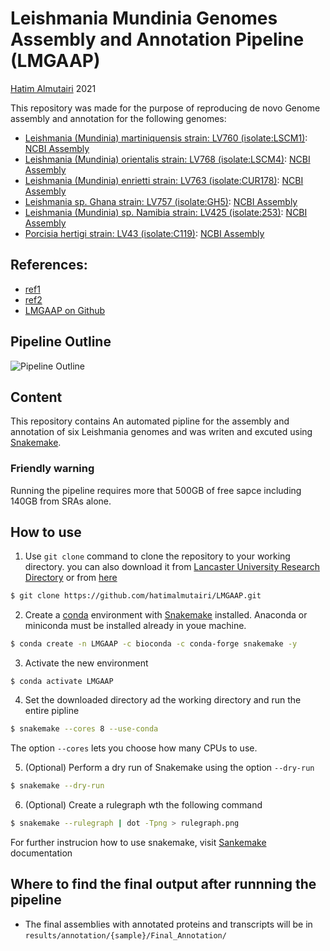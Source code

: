 # Leishmania Mundinia Genomes Assembly and Annotation Pipeline (LMGAAP)

[Hatim Almutairi](hatim.almutiairi@hotmail.com) 2021

This repository was made for the purpose of reproducing de novo Genome assembly and annotation for the following genomes:
 - [Leishmania (Mundinia) martiniquensis strain: LV760 (isolate:LSCM1)](https://www.ncbi.nlm.nih.gov/bioproject/PRJNA691531): [NCBI Assembly](https://identifiers.org/insdc.gca:)
 - [Leishmania (Mundinia) orientalis strain: LV768 (isolate:LSCM4)](https://www.ncbi.nlm.nih.gov/bioproject/PRJNA691532): [NCBI Assembly](https://identifiers.org/insdc.gca:)
 - [Leishmania (Mundinia) enrietti strain: LV763 (isolate:CUR178)](https://www.ncbi.nlm.nih.gov/bioproject/PRJNA691534): [NCBI Assembly](https://identifiers.org/insdc.gca:)
 - [Leishmania sp. Ghana strain: LV757 (isolate:GH5)](https://www.ncbi.nlm.nih.gov/bioproject/PRJNA691536): [NCBI Assembly](https://identifiers.org/insdc.gca:)
 - [Leishmania (Mundinia) sp. Namibia strain: LV425 (isolate:253)](https://www.ncbi.nlm.nih.gov/bioproject/PRJNA689706): [NCBI Assembly](https://identifiers.org/insdc.gca:)
 - [Porcisia hertigi strain: LV43 (isolate:C119)](https://www.ncbi.nlm.nih.gov/bioproject/PRJNA691541): [NCBI Assembly](https://identifiers.org/insdc.gca:)

## References:
- [ref1](https://www.test.com)
- [ref2](https://www.test.com)
- [LMGAAP on Github](https://github.com/hatimalmutairi/LMGAAP.git)

## Pipeline Outline
![Pipeline Outline](https://github.com/hatimalmutairi/Genome_Assembly_Pipline/blob/main/Pipline_Outline.png)

## Content
This repository contains An automated pipline for the assembly and annotation of six Leishmania genomes and was writen and excuted using [Snakemake](https://snakemake.readthedocs.io/en/stable/index.html).

### Friendly warning
Running the pipeline requires more that 500GB of free sapce including 140GB from SRAs alone.

## How to use
 1. Use  ```git clone``` command to clone the repository to your working directory. you can also download it from [Lancaster University Research Directory]() or from [here]()
```sh
$ git clone https://github.com/hatimalmutairi/LMGAAP.git
```
 2. Create a [conda](https://docs.conda.io/en/latest/) environment with [Snakemake](https://snakemake.readthedocs.io/en/stable/getting_started/installation.html) installed.
 Anaconda or miniconda must be installed already in youe machine.
```sh
$ conda create -n LMGAAP -c bioconda -c conda-forge snakemake -y
```
 3. Activate the new environment
```
$ conda activate LMGAAP
```
 4. Set the downloaded directory ad the working directory and  run the entire pipline
```sh
$ snakemake --cores 8 --use-conda
```
The option ```--cores``` lets you choose how many CPUs to use.
 
 5. (Optional) Perform a dry run of Snakemake using the option ```--dry-run```
```sh
$ snakemake --dry-run
```
 6. (Optional) Create a rulegraph wth the following command
```sh
$ snakemake --rulegraph | dot -Tpng > rulegraph.png 
```
For further instrucion how to use snakemake, visit [Sankemake](https://snakemake.readthedocs.io/en/stable/index.html) documentation

## Where to find the final output after runnning the pipeline
 - The final assemblies with annotated proteins and transcripts will be in ```results/annotation/{sample}/Final_Annotation/```
